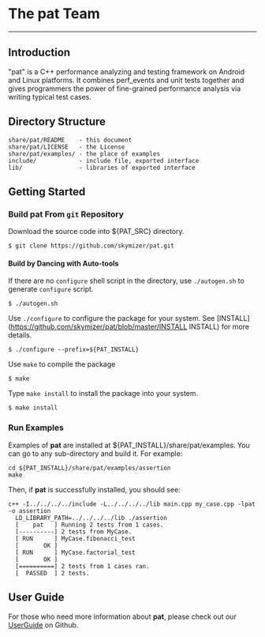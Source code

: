 # The pat Team

-----------------------------------------------------------------------------

## Introduction
  "pat" is a C++ performance analyzing and testing framework on Android and
  Linux platforms. It combines perf_events and unit tests together and gives
  programmers the power of fine-grained performance analysis via writing
  typical test cases. 

## Directory Structure

```
share/pat/README    - this document
share/pat/LICENSE   - the License
share/pat/examples/ - the place of examples
include/            - include file, exported interface
lib/                - libraries of exported interface
```

## Getting Started

### Build pat From `git` Repository

Download the source code into ${PAT_SRC} directory.

    $ git clone https://github.com/skymizer/pat.git

#### Build by Dancing with Auto-tools

If there are no `configure` shell script in the directory, use `./autogen.sh` to generate `configure` script.

    $ ./autogen.sh

Use `./configure` to configure the package for your system. See [INSTALL](https://github.com/skymizer/pat/blob/master/INSTALL INSTALL) for more details.

    $ ./configure --prefix=${PAT_INSTALL}

Use `make` to compile the package

    $ make

Type `make install` to install the package into your system.

    $ make install

### Run Examples

Examples of **pat** are installed at ${PAT_INSTALL}/share/pat/examples. You can go to any sub-directory and build it. For example:

    cd ${PAT_INSTALL}/share/pat/examples/assertion
    make

Then, if **pat** is successfully installed, you should see:

    c++ -I../../../../include -L../../../../lib main.cpp my_case.cpp -lpat -o assertion
      LD_LIBRARY_PATH=../../../../lib ./assertion
      [    pat   ] Running 2 tests from 1 cases.
      [----------] 2 tests from MyCase.
      [ RUN      ] MyCase.fibonacci_test
      [       OK ]
      [ RUN      ] MyCase.factorial_test
      [       OK ]
      [==========] 2 tests from 1 cases ran.
      [  PASSED  ] 2 tests.

## User Guide

For those who need more information about **pat**, please check out our
 [UserGuide](https://github.com/skymizer/pat/wiki/HowToUse) on Github.